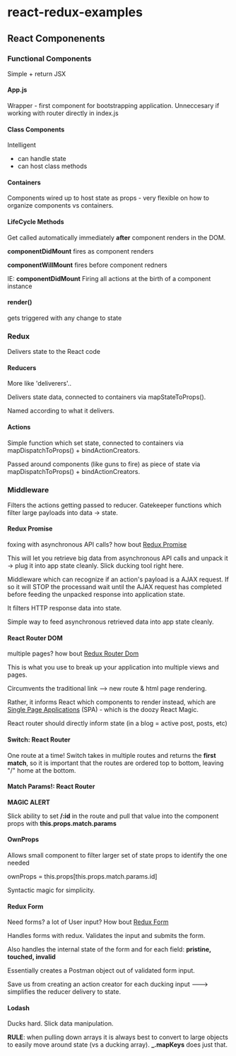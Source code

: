 # react-redux-examples

## React Componenents

### Functional Components

Simple + return JSX

#### App.js

Wrapper - first component for bootstrapping application. Unneccesary if working with router directly in index.js

#### Class Components

Intelligent

- can handle state
- can host class methods

#### Containers

Components wired up to host state as props - very flexible on how to organize components vs containers.

#### LifeCycle Methods

Get called automatically immediately **after** component renders in the DOM.

**componentDidMount** fires as component renders

**componentWillMount** fires before component redners

IE: **componentDidMount** Firing all actions at the birth of a component instance

#### render()

gets triggered with any change to state

### Redux

Delivers state to the React code

#### Reducers

More like 'deliverers'..

Delivers state data, connected to containers via mapStateToProps().

Named according to what it delivers.

#### Actions

Simple function which set state, connected to containers via mapDispatchToProps() + bindActionCreators.

Passed around components (like guns to fire) as piece of state via mapDispatchToProps() + bindActionCreators.

### Middleware

Filters the actions getting passed to reducer. Gatekeeper functions which filter large payloads into data -> state.

#### Redux Promise

foxing with asynchronous API calls? how bout [Redux Promise](https://www.npmjs.com/package/redux-promise)

This will let you retrieve big data from asynchronous API calls and unpack it -> plug it into app state cleanly. Slick ducking tool right here.

Middleware which can recognize if an action's payload is a AJAX request. If so it will STOP the processand wait until the AJAX request has completed before feeding the unpacked response into application state.

It filters HTTP response data into state.

Simple way to feed asynchronous retrieved data into app state cleanly.

#### React Router DOM

multiple pages? how bout [Redux Router Dom](https://www.npmjs.com/package/react-router-dom#installation)

This is what you use to break up your application into multiple views and pages.

Circumvents the traditional link --> new route & html page rendering.

Rather, it informs React which components to render instead, which are [Single Page Applications](https://en.wikipedia.org/wiki/Single-page_application) (SPA) - which is the doozy React Magic.

React router should directly inform state (in a blog = active post, posts, etc)

#### Switch: React Router

One route at a time! Switch takes in multiple routes and returns the **first match**, so it is important that the routes are ordered top to bottom, leaving "/" home at the bottom.

#### Match Params!: React Router

**MAGIC ALERT**

Slick ability to set **/:id** in the route and pull that value into the component props with **this.props.match.params**

#### OwnProps

Allows small component to filter larger set of state props to identify the one needed

ownProps = this.props[this.props.match.params.id]

Syntactic magic for simplicity.

#### Redux Form

Need forms? a lot of User input? How bout [Redux Form](https://redux-form.com/7.4.2/)

Handles forms with redux. Validates the input and submits the form.

Also handles the internal state of the form and for each field: **pristine, touched, invalid**

Essentially creates a Postman object out of validated form input.

Save us from creating an action creator for each ducking input ---> simplifies the reducer delivery to state.

#### Lodash

Ducks hard. Slick data manipulation.

**RULE**: when pulling down arrays it is always best to convert to large objects to easily move around state (vs a ducking array). **\_.mapKeys** does just that.

